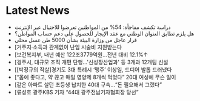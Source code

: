 # Latest News
-  دراسة تكشف مفاجأة: 54% من المواطنين تعرضوا للاحتيال عبر الإنترنت
-  هل يلزم تطابق العنوان الوطني مع عقد الإيجار للحصول على دعم حساب المواطن؟
-  قرار عاجل من وزارة البيئة بشأن 5000 طن عسل محلي
-  [거주지·소득과 관계없이 난임 시술비 지원받는다
-  [보건복지부, 내년 예산 122조3779억원…전년 대비 12.1%↑
-  [경주시, 대규모 조직 개편 단행…'신성장산업과' 등 3개과 12개팀 신설
-  [[박정규의 작살]경기도 3대 특례시 ‘맹주’ 이상일, 드디어 발톱 드러냈다
-  [“몸에 좋다고, 약 끊고 매일 영양제 8개씩 먹었다” 20대 여성에 무슨 일이
-  [같은 아파트 살던 초등생 납치한 40대 구속…“돈 필요해서 그랬다”
-  [류성호 광주KBS 기자 “44대 광주전남기자협회장 당선”
